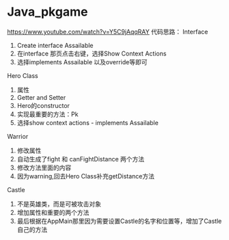# Java_pkgame
https://www.youtube.com/watch?v=Y5C9jAqqRAY
代码思路：
Interface
1. Create interface Assailable
2. 在interface 那页点击右键，选择Show Context Actions
3. 选择implements Assailable 以及override等即可

Hero Class
1. 属性
2. Getter and Setter
3. Hero的constructor
4. 实现最重要的方法：Pk
5. 选择show context actions - implements Assailable

Warrior
1. 修改属性
2. 自动生成了fight 和 canFightDistance 两个方法
3. 修改方法里面的内容
4. 因为warning,回去Hero Class补充getDistance方法

Castle
1. 不是英雄类，而是可被攻击对象
2. 增加属性和重要的两个方法
3. 最后根据在AppMain那里因为需要设置Castle的名字和位置等，增加了Castle自己的方法
